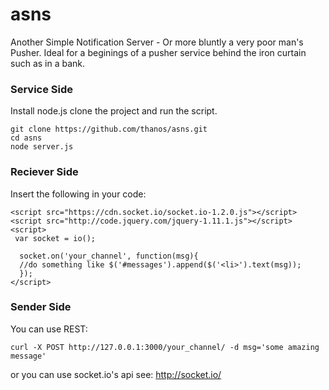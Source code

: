 asns
====
Another Simple Notification Server - Or more bluntly a very poor man's Pusher. Ideal for a beginings of a pusher service behind the iron curtain such as in a bank.

### Service Side

Install node.js clone the project and run the script.

    git clone https://github.com/thanos/asns.git
    cd asns
    node server.js

### Reciever Side

Insert the following in your code:

    <script src="https://cdn.socket.io/socket.io-1.2.0.js"></script>
    <script src="http://code.jquery.com/jquery-1.11.1.js"></script>
    <script>
     var socket = io();
     
      socket.on('your_channel', function(msg){
      //do something like $('#messages').append($('<li>').text(msg));
      });
    </script>

### Sender Side

You can use REST:

    curl -X POST http://127.0.0.1:3000/your_channel/ -d msg='some amazing message'
      
or you can use socket.io's api see: http://socket.io/



